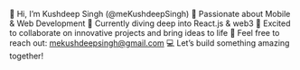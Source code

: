 👋 Hi, I’m Kushdeep Singh (@meKushdeepSingh)
🚀 Passionate about Mobile & Web Development
🌱 Currently diving deep into React.js & web3
🤝 Excited to collaborate on innovative projects and bring ideas to life
📧 Feel free to reach out: mekushdeepsingh@gmail.com
💻 Let’s build something amazing together!
